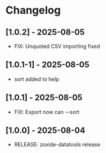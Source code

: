 # Changelog

## [1.0.2] - 2025-08-05
- FIX: Unquoted CSV importing fixed

## [1.0.1-1] - 2025-08-05
- sort added to help

## [1.0.1] - 2025-08-05
- FIX: Export now can --sort

## [1.0.0] - 2025-08-04
- RELEASE: zoxide-datatools release

